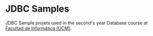 JDBC Samples
================

JDBC Sample projets used in the second's year Database course at [Facultad de Informática (UCM)](http://www.fdi.ucm.es).

